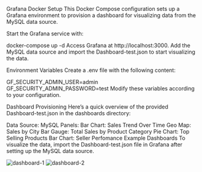 Grafana Docker Setup
This Docker Compose configuration sets up a Grafana environment to provision a dashboard for visualizing data from the MySQL data source.

Start the Grafana service with:

docker-compose up -d
Access Grafana at http://localhost:3000. Add the MySQL data source and import the Dashboard-test.json to start visualizing the data.

Environment Variables
Create a .env file with the following content:

GF_SECURITY_ADMIN_USER=admin
GF_SECURITY_ADMIN_PASSWORD=test
Modify these variables according to your configuration.

Dashboard Provisioning
Here’s a quick overview of the provided Dashboard-test.json in the dashboards directory:

Data Source: MySQL
Panels:
Bar Chart: Sales Trend Over Time
Geo Map: Sales by City
Bar Gauge: Total Sales by Product Category
Pie Chart: Top Selling Products
Bar Chart: Seller Perfomance
Example Dashboards
To visualize the data, import the Dashboard-test.json file in Grafana after setting up the MySQL data source.

![dashboard-1](https://github.com/user-attachments/assets/f4682071-ef8b-4904-b339-2b55fb77b1e1)
![dashboard-2](https://github.com/user-attachments/assets/e09e0df4-cafd-41f1-b0eb-f2f488c6deb4)
